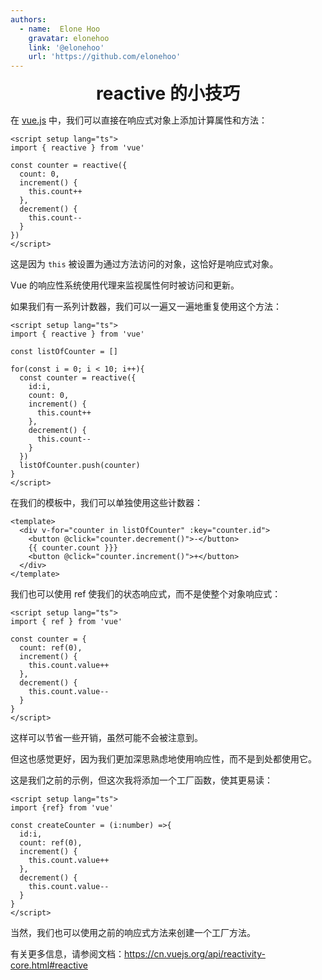 ```yaml
---
authors:
  - name:  Elone Hoo
    gravatar: elonehoo
    link: '@elonehoo'
    url: 'https://github.com/elonehoo'
---
```


<h1 align="center" style="margin:0;">reactive 的小技巧</h1>

<script setup>
import Author from '@theme/components/Author.vue'
import AuthorGrop from '@theme/components/AuthorGrop.vue'
import MouseListenerEvent from '@theme/components/vue/vue3/MouseListenerEvent.vue'
</script>

<AuthorGrop>
  <Author />
</AuthorGrop>

在 [vue.js](https://cn.vuejs.org) 中，我们可以直接在响应式对象上添加计算属性和方法：

```vue
<script setup lang="ts">
import { reactive } from 'vue'

const counter = reactive({
  count: 0,
  increment() {
    this.count++
  },
  decrement() {
    this.count--
  }
})
</script>
```

这是因为 `this` 被设置为通过方法访问的对象，这恰好是响应式对象。

Vue 的响应性系统使用代理来监视属性何时被访问和更新。

如果我们有一系列计数器，我们可以一遍又一遍地重复使用这个方法：

```vue
<script setup lang="ts">
import { reactive } from 'vue'

const listOfCounter = []

for(const i = 0; i < 10; i++){
  const counter = reactive({
    id:i,
    count: 0,
    increment() {
      this.count++
    },
    decrement() {
      this.count--
    }
  })
  listOfCounter.push(counter)
}
</script>
```

在我们的模板中，我们可以单独使用这些计数器：

```vue
<template>
  <div v-for="counter in listOfCounter" :key="counter.id">
    <button @click="counter.decrement()">-</button>
    {{ counter.count }}}
    <button @click="counter.increment()">+</button>
  </div>
</template>
```

我们也可以使用 ref 使我们的状态响应式，而不是使整个对象响应式：

```vue
<script setup lang="ts">
import { ref } from 'vue'

const counter = {
  count: ref(0),
  increment() {
    this.count.value++
  },
  decrement() {
    this.count.value--
  }
}
</script>
```

这样可以节省一些开销，虽然可能不会被注意到。

但这也感觉更好，因为我们更加深思熟虑地使用响应性，而不是到处都使用它。

这是我们之前的示例，但这次我将添加一个工厂函数，使其更易读：

```vue
<script setup lang="ts">
import {ref} from 'vue'

const createCounter = (i:number) =>{
  id:i,
  count: ref(0),
  increment() {
    this.count.value++
  },
  decrement() {
    this.count.value--
  }
}
</script>
```

当然，我们也可以使用之前的响应式方法来创建一个工厂方法。

有关更多信息，请参阅文档：https://cn.vuejs.org/api/reactivity-core.html#reactive
